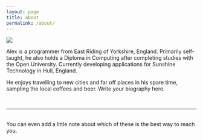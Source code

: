 ```yaml
---
layout: page
title: about
permalink: /about/
---
```


<img class="col one right" src="/img/prof_pic.jpg">

<br/>

Alex is a programmer from East Riding of Yorkshire, England. Primarily self-taught, he also holds a Diploma in Computing after completing studies with the Open University. Currently developing applications for Sunshine Technology in Hull, England.

He enjoys travelling to new cities and far off places in his spare time, sampling the local coffees and beer.
Write your biography here. 

<br/>
<hr/>
<br/>
<span class="contacticon center">
	<a href="mailto:you@example.com"><i class="fa fa-envelope-square"></i></a>
	<a href="https://github.com" target="_blank"><i class="fa fa-github-square"></i></a>
	<a href="https://www.linkedin.com" target="_blank"><i class="fa fa-linkedin-square"></i></a>
	<a href="http://tumblr.com" target="_blank"><i class="fa fa-tumblr-square"></i></a>
	<a href="https://twitter.com" target="_blank"><i class="fa fa-twitter-square"></i></a>
</span>

<div class="col three caption">
	You can even add a little note about which of these is the best way to reach you.
</div>

